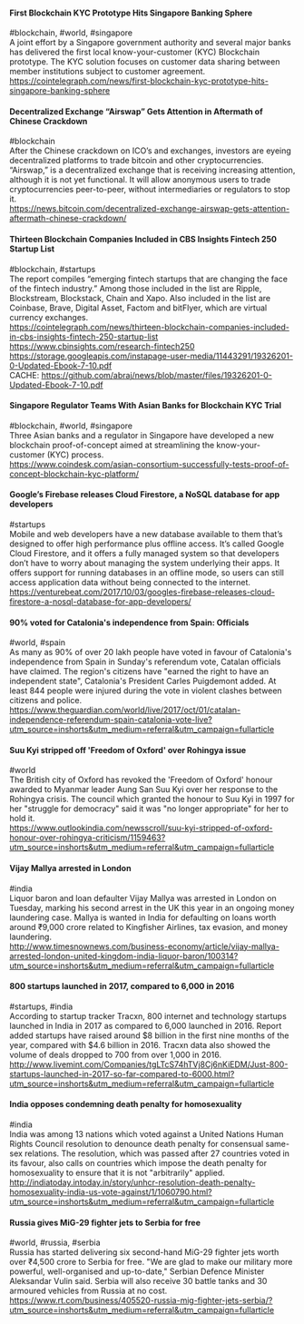 
#### First Blockchain KYC Prototype Hits Singapore Banking Sphere
#blockchain, #world, #singapore  
A joint effort by a Singapore government authority and several major banks has delivered the first local know-your-customer (KYC) Blockchain prototype. The KYC solution focuses on customer data sharing between member institutions subject to customer agreement.  
https://cointelegraph.com/news/first-blockchain-kyc-prototype-hits-singapore-banking-sphere

#### Decentralized Exchange “Airswap” Gets Attention in Aftermath of Chinese Crackdown
#blockchain  
After the Chinese crackdown on ICO’s and exchanges, investors are eyeing decentralized platforms to trade bitcoin and other cryptocurrencies.
“Airswap,” is a decentralized exchange that is receiving increasing attention, although it is not yet functional. It will allow anonymous users to trade cryptocurrencies peer-to-peer, without intermediaries or regulators to stop it.  
https://news.bitcoin.com/decentralized-exchange-airswap-gets-attention-aftermath-chinese-crackdown/

#### Thirteen Blockchain Companies Included in CBS Insights Fintech 250 Startup List
#blockchain, #startups  
The report compiles “emerging fintech startups that are changing the face of the fintech industry.” Among those included in the list are Ripple, Blockstream, Blockstack, Chain and Xapo. Also included in the list are Coinbase, Brave, Digital Asset, Factom and bitFlyer, which are virtual currency exchanges.  
https://cointelegraph.com/news/thirteen-blockchain-companies-included-in-cbs-insights-fintech-250-startup-list  
https://www.cbinsights.com/research-fintech250  
https://storage.googleapis.com/instapage-user-media/11443291/19326201-0-Updated-Ebook-7-10.pdf  
CACHE:  https://github.com/abraj/news/blob/master/files/19326201-0-Updated-Ebook-7-10.pdf

#### Singapore Regulator Teams With Asian Banks for Blockchain KYC Trial
#blockchain, #world, #singapore  
Three Asian banks and a regulator in Singapore have developed a new blockchain proof-of-concept aimed at streamlining the know-your-customer (KYC) process.  
https://www.coindesk.com/asian-consortium-successfully-tests-proof-of-concept-blockchain-kyc-platform/

#### Google’s Firebase releases Cloud Firestore, a NoSQL database for app developers
#startups  
Mobile and web developers have a new database available to them that’s designed to offer high performance plus offline access. It’s called Google Cloud Firestore, and it offers a fully managed system so that developers don’t have to worry about managing the system underlying their apps. It offers support for running databases in an offline mode, so users can still access application data without being connected to the internet.  
https://venturebeat.com/2017/10/03/googles-firebase-releases-cloud-firestore-a-nosql-database-for-app-developers/

#### 90% voted for Catalonia's independence from Spain: Officials
#world, #spain  
As many as 90% of over 20 lakh people have voted in favour of Catalonia's independence from Spain in Sunday's referendum vote, Catalan officials have claimed. The region's citizens have "earned the right to have an independent state", Catalonia's President Carles Puigdemont added. At least 844 people were injured during the vote in violent clashes between citizens and police.  
https://www.theguardian.com/world/live/2017/oct/01/catalan-independence-referendum-spain-catalonia-vote-live?utm_source=inshorts&utm_medium=referral&utm_campaign=fullarticle

#### Suu Kyi stripped off 'Freedom of Oxford' over Rohingya issue
#world  
The British city of Oxford has revoked the 'Freedom of Oxford' honour awarded to Myanmar leader Aung San Suu Kyi over her response to the Rohingya crisis. The council which granted the honour to Suu Kyi in 1997 for her "struggle for democracy" said it was "no longer appropriate" for her to hold it.  
https://www.outlookindia.com/newsscroll/suu-kyi-stripped-of-oxford-honour-over-rohingya-criticism/1159463?utm_source=inshorts&utm_medium=referral&utm_campaign=fullarticle

#### Vijay Mallya arrested in London
#india  
Liquor baron and loan defaulter Vijay Mallya was arrested in London on Tuesday, marking his second arrest in the UK this year in an ongoing money laundering case. Mallya is wanted in India for defaulting on loans worth around ₹9,000 crore related to Kingfisher Airlines, tax evasion, and money laundering.  
http://www.timesnownews.com/business-economy/article/vijay-mallya-arrested-london-united-kingdom-india-liquor-baron/100314?utm_source=inshorts&utm_medium=referral&utm_campaign=fullarticle

#### 800 startups launched in 2017, compared to 6,000 in 2016
#startups, #india  
According to startup tracker Tracxn, 800 internet and technology startups launched in India in 2017 as compared to 6,000 launched in 2016. Report added startups have raised around $8 billion in the first nine months of the year, compared with $4.6 billion in 2016. Tracxn data also showed the volume of deals dropped to 700 from over 1,000 in 2016.  
http://www.livemint.com/Companies/tgLTcS74hTVj8Cj6nKiEDM/Just-800-startups-launched-in-2017-so-far-compared-to-6000.html?utm_source=inshorts&utm_medium=referral&utm_campaign=fullarticle

#### India opposes condemning death penalty for homosexuality
#india  
India was among 13 nations which voted against a United Nations Human Rights Council resolution to denounce death penalty for consensual same-sex relations. The resolution, which was passed after 27 countries voted in its favour, also calls on countries which impose the death penalty for homosexuality to ensure that it is not "arbitrarily" applied.  
http://indiatoday.intoday.in/story/unhcr-resolution-death-penalty-homosexuality-india-us-vote-against/1/1060790.html?utm_source=inshorts&utm_medium=referral&utm_campaign=fullarticle

#### Russia gives MiG-29 fighter jets to Serbia for free
#world, #russia, #serbia  
Russia has started delivering six second-hand MiG-29 fighter jets worth over ₹4,500 crore to Serbia for free. "We are glad to make our military more powerful, well-organised and up-to-date," Serbian Defence Minister Aleksandar Vulin said. Serbia will also receive 30 battle tanks and 30 armoured vehicles from Russia at no cost.  
https://www.rt.com/business/405520-russia-mig-fighter-jets-serbia/?utm_source=inshorts&utm_medium=referral&utm_campaign=fullarticle
